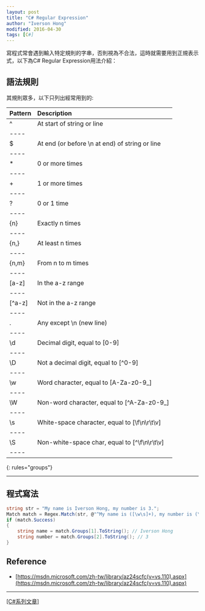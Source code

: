 ```yaml
---
layout: post
title: "C# Regular Expression"
author: "Iverson Hong"
modified: 2016-04-30
tags: [C#]
---
```


寫程式常會遇到輸入特定規則的字串，否則視為不合法，這時就需要用到正規表示式，以下為C# Regular Expression用法介紹：

## 語法規則 ##

其規則眾多，以下只列出經常用到的:

| **Pattern** | **Description** |
|:------|:------|
| ^ | At start of string or line |
|----
| $ | At end (or before \n at end) of string or line |
|----
| * | 0 or more times |
|----
| + | 1 or more times |
|----
| ? | 0 or 1 time |
|----
| {n} | Exactly n times |
|----
| {n,} | At least n times |
|----
| {n,m} | From n to m times |
|----
| [a-z] | In the a-z range |
|----
| [^a-z] | Not in the a-z range |
|----
| . | Any except \n (new line) |
|----
| \d | Decimal digit, equal to [0-9] |
|----
| \D | Not a decimal digit, equal to [^0-9] |
|----
| \w | Word character, equal to [A-Za-z0-9_] |
|----
| \W | Non-word character, equal to [^A-Za-z0-9_] |
|----
| \s | White-space character, equal to [\f\n\r\t\v] |
|----
| \S | Non-white-space char, equal to [^\f\n\r\t\v] |
|----
{: rules="groups"}

----------

## 程式寫法 ##

~~~csharp
string str = "My name is Iverson Hong, my number is 3.";
Match match = Regex.Match(str, @"^My name is ([\w\s]+), my number is (\d+).$");
if (match.Success)
{
    string name = match.Groups[1].ToString(); // Iverson Hong
    string number = match.Groups[2].ToString(); // 3
}
~~~

## Reference ##

- [https://msdn.microsoft.com/zh-tw/library/az24scfc(v=vs.110).aspx](https://msdn.microsoft.com/zh-tw/library/az24scfc(v=vs.110).aspx)

----------

[[C#系列文章]](http://iverson127.github.io/tags/#C#)
